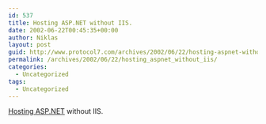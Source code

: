 ```yaml
---
id: 537
title: Hosting ASP.NET without IIS.
date: 2002-06-22T00:45:35+00:00
author: Niklas
layout: post
guid: http://www.protocol7.com/archives/2002/06/22/hosting-aspnet-without-iis/
permalink: /archives/2002/06/22/hosting_aspnet_without_iis/
categories:
  - Uncategorized
tags:
  - Uncategorized
---
```

<div class='microid-ac3ef729b18fca9b66296768200ed826fc4e24a0'>
  <p>
    <a href="http://www.clrgeeks.com/Papers/HostingASPNET/HostingASPNET.html">Hosting ASP.NET</a> without IIS.
  </p>
</div>